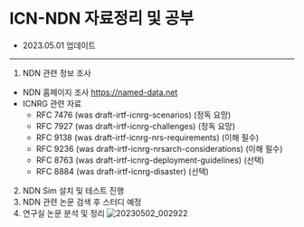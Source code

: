 ICN-NDN 자료정리 및 공부
=======================
- 2023.05.01 업데이트
---------------------
1. NDN 관련 정보 조사
- NDN 홈페이지 조사 https://named-data.net
- ICNRG 관련 자료
  + RFC 7476 (was draft-irtf-icnrg-scenarios) (정독 요망)
  + RFC 7927 (was draft-irtf-icnrg-challenges) (정독 요망)
  + RFC 9138 (was draft-irtf-icnrg-nrs-requirements) (이해 필수)
  + RFC 9236 (was draft-irtf-icnrg-nrsarch-considerations) (이해 필수)
  + RFC 8763 (was draft-irtf-icnrg-deployment-guidelines) (선택)
  + RFC 8884 (was draft-irtf-icnrg-disaster) (선택)
2. NDN Sim 설치 및 테스트 진행
3. NDN 관련 논문 검색 후 스터디 예정
4. 연구실 논문 분석 및 정리
![20230502_002922](https://user-images.githubusercontent.com/110087545/235477671-a147093b-1c7f-48ca-9dac-bac2cdc9286e.png)
